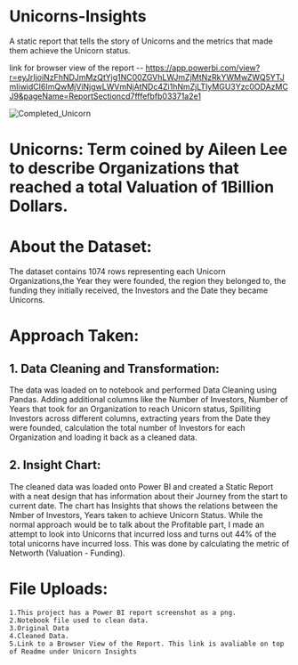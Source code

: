# Unicorns-Insights
A static report that tells the story of Unicorns and the metrics that made them achieve the Unicorn status.

link for browser view of the report -- https://app.powerbi.com/view?r=eyJrIjoiNzFhNDJmMzQtYjg1NC00ZGVhLWJmZjMtNzRkYWMwZWQ5YTJmIiwidCI6ImQwMjViNjgwLWVmNjAtNDc4Zi1hNmZjLTIyMGU3Yzc0ODAzMCJ9&pageName=ReportSectioncd7fffefbfb03371a2e1

![Completed_Unicorn](https://user-images.githubusercontent.com/73117054/164988818-10d5c9af-cebc-40fc-9149-95d5a6cd0137.png)




# Unicorns: Term coined by Aileen Lee to describe Organizations that reached a total Valuation of 1Billion Dollars.

# About the Dataset:
The dataset contains 1074 rows representing each Unicorn Organizations,the Year they were founded, the region they belonged to, the funding they initially received, the Investors and the Date they became Unicorns.

# Approach Taken:
## 1. Data Cleaning and Transformation:
The data was loaded on to notebook and performed Data Cleaning using Pandas. Adding additional columns like the Number of Investors, Number of Years that took for an Organization to reach Unicorn status, Spilliting Investors across different columns, extracting years from the Date they were founded, calculation the total number of Investors for each Organization and loading it back as a cleaned data.
## 2. Insight Chart:
The cleaned data was loaded onto Power BI and created a Static Report with a neat design that has information about their Journey from the start to current date.
The chart has Insights that shows the relations between the Nmber of Investors, Years taken to achieve Unicorn Status. While the normal approach would be to talk about the Profitable part, I made an attempt to look into Unicorns that incurred loss and turns out 44% of the total unicorns have incurred loss. This was done by calculating the metric of Networth (Valuation - Funding).

# File Uploads:
    1.This project has a Power BI report screenshot as a png.
    2.Notebook file used to clean data.
    3.Original Data
    4.Cleaned Data.
    5.Link to a Browser View of the Report. This link is avaliable on top of Readme under Unicorn Insights
